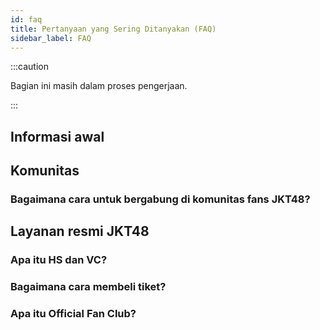 ```yaml
---
id: faq
title: Pertanyaan yang Sering Ditanyakan (FAQ)
sidebar_label: FAQ
---
```


:::caution

Bagian ini masih dalam proses pengerjaan.

:::

## Informasi awal

## Komunitas

### Bagaimana cara untuk bergabung di komunitas fans JKT48?

## Layanan resmi JKT48

### Apa itu HS dan VC?

### Bagaimana cara membeli tiket?

### Apa itu Official Fan Club?

